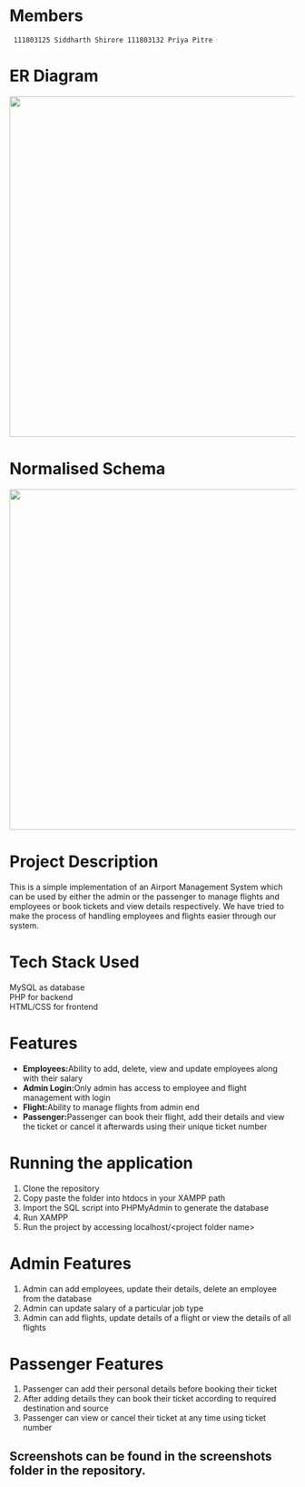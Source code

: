 # Members

` 111803125 Siddharth Shirore
  111803132 Priya Pitre`
  
# ER Diagram

<div align="center">
    <img width="600" heigth="600" src="https://imgur.com/gbWS9eP.jpg">
</div>

# Normalised Schema

<div align="center">
    <img width="600" heigth="600" src="https://imgur.com/XkgtJEY.jpg">
</div>

# Project Description

This is a simple implementation of an Airport Management System which can be used by either the admin or the passenger to manage flights and employees or book tickets and view details respectively. We have tried to make the process of handling employees and flights easier through our system.

# Tech Stack Used

MySQL as database<br>
PHP for backend<br>
HTML/CSS for frontend

# Features

<ul>
  <li><b>Employees:</b>Ability to add, delete, view and update employees along with their salary
  <li><b>Admin Login:</b>Only admin has access to employee and flight management with login
  <li><b>Flight:</b>Ability to manage flights from admin end
  <li><b>Passenger:</b>Passenger can book their flight, add their details and view the ticket or cancel it afterwards using their unique ticket number
</ul>

# Running the application
<ol>
  <li>Clone the repository
  <li>Copy paste the folder into htdocs in your XAMPP path
  <li>Import the SQL script into PHPMyAdmin to generate the database
  <li>Run XAMPP
  <li>Run the project by accessing localhost/&ltproject folder name&gt
</ol>

# Admin Features

<ol>
  <li>Admin can add employees, update their details, delete an employee from the database
  <li>Admin can update salary of a particular job type
  <li>Admin can add flights, update details of a flight or view the details of all flights
</ol>

# Passenger Features

<ol>
  <li>Passenger can add their personal details before booking their ticket
  <li>After adding details they can book their ticket according to required destination and source
  <li>Passenger can view or cancel their ticket at any time using ticket number
</ol>

<h2>Screenshots can be found in the screenshots folder in the repository.</h2>
